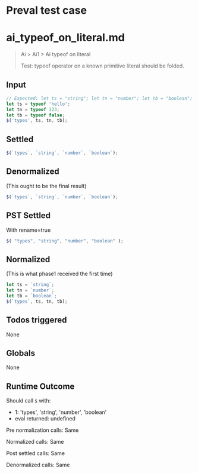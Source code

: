 # Preval test case

# ai_typeof_on_literal.md

> Ai > Ai1 > Ai typeof on literal
>
> Test: typeof operator on a known primitive literal should be folded.

## Input

`````js filename=intro
// Expected: let ts = "string"; let tn = "number"; let tb = "boolean"; $('types', ts, tn, tb);
let ts = typeof 'hello';
let tn = typeof 123;
let tb = typeof false;
$('types', ts, tn, tb);
`````


## Settled


`````js filename=intro
$(`types`, `string`, `number`, `boolean`);
`````


## Denormalized
(This ought to be the final result)

`````js filename=intro
$(`types`, `string`, `number`, `boolean`);
`````


## PST Settled
With rename=true

`````js filename=intro
$( "types", "string", "number", "boolean" );
`````


## Normalized
(This is what phase1 received the first time)

`````js filename=intro
let ts = `string`;
let tn = `number`;
let tb = `boolean`;
$(`types`, ts, tn, tb);
`````


## Todos triggered


None


## Globals


None


## Runtime Outcome


Should call `$` with:
 - 1: 'types', 'string', 'number', 'boolean'
 - eval returned: undefined

Pre normalization calls: Same

Normalized calls: Same

Post settled calls: Same

Denormalized calls: Same
